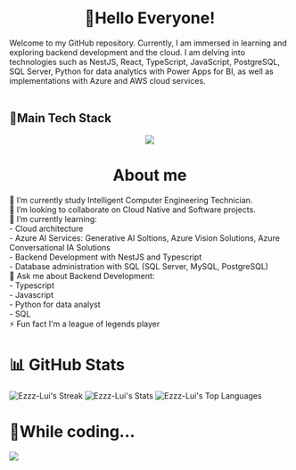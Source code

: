 <h1 align="center">👋Hello Everyone!</h1>
Welcome to my GitHub repository. Currently, I am immersed in learning and exploring backend development and the cloud. I am delving into technologies such as NestJS, React, TypeScript, JavaScript, PostgreSQL, SQL Server, Python for data analytics with Power Apps for BI, as well as implementations with Azure and AWS cloud services.
<br></br>
<h2 align="left">🚀Main Tech Stack</h2>
<p align="center">
  <a href="https://skillicons.dev">
    <img src="https://skillicons.dev/icons?i=ts,js,python,react,astro,graphql,postgres,nest,nodejs,express,azure,gitlab,aws"/>
  </a>
</p>

<h1 align="center">About me</h1>
🔭 I’m currently study Intelligent Computer Engineering Technician.<br>👯 I’m looking to collaborate on Cloud Native and Software projects.<br>🌱 I’m currently learning:<br>       - Cloud architecture<br> - Azure AI Services: Generative AI Soltions, Azure Vision Solutions, Azure Conversational IA Solutions<br>       - Backend Development with NestJS and Typescript<br>       - Database administration with SQL (SQL Server, MySQL, PostgreSQL)<br>💬 Ask me about Backend Development:<br>        - Typescript<br>        - Javascript<br>        - Python for data analyst<br>        - SQL<br>⚡ Fun fact I'm a league of legends player


# 📊 GitHub Stats
![Ezzz-Lui's Streak](https://github-readme-streak-stats.herokuapp.com/?user=Ezzz-Lui&theme=gotham&hide_border=false)
![Ezzz-Lui's Stats](https://github-readme-stats.vercel.app/api?username=Ezzz-Lui&theme=gotham&show_icons=true&hide_border=false&count_private=true)
![Ezzz-Lui's Top Languages](https://github-readme-stats.vercel.app/api/top-langs/?username=Ezzz-Lui&hide=css,Jupyter%20Notebook&theme=gotham&show_icons=true&hide_border=false&layout=compact)

# 🎵While coding...
<img src="https://spotify-github-profile.kittinanx.com/api/view.svg?uid=31utu5wegdlp5aawfenema4jec4y&cover_image=true&theme=default&show_offline=true&background_color=121212&interchange=true"></img>
